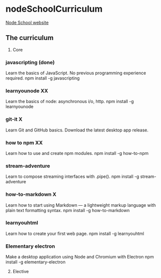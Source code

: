 # nodeSchoolCurriculum

[Node School website](https://nodeschool.io/index.html)

## The curriculum

1. Core

### javascripting (done)
Learn the basics of JavaScript. No previous programming experience required.
npm install -g javascripting

### learnyounode XX
Learn the basics of node: asynchronous i/o, http.
npm install -g learnyounode

### git-it X
Learn Git and GitHub basics.
Download the latest desktop app release.

### how to npm XX
Learn how to use and create npm modules.
npm install -g how-to-npm

### stream-adventure
Learn to compose streaming interfaces with .pipe().
npm install -g stream-adventure

### how-to-markdown X
Learn how to start using Markdown — a lightweight markup language with plain text formatting syntax.
npm install -g how-to-markdown

### learnyouhtml
Learn how to create your first web page.
npm install -g learnyouhtml

### Elementary electron
Make a desktop application using Node and Chromium with Electron
npm install -g elementary-electron

2. Elective
